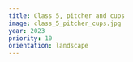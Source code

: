 ```yaml
---
title: Class 5, pitcher and cups
image: class_5_pitcher_cups.jpg
year: 2023
priority: 10
orientation: landscape
---
```

